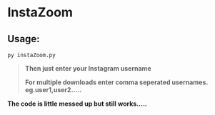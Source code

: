 # InstaZoom

## Usage:
``` 
py instaZoom.py 
```
>
>**Then just enter your Instagram username**
>
>**For multiple downloads enter comma seperated usernames. eg.user1,user2.....**

**The code is little messed up but still works.....**
